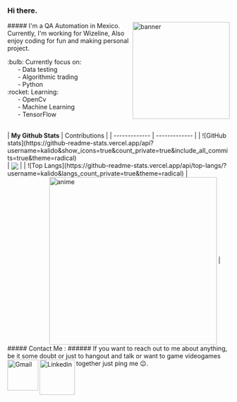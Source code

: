 ### Hi there.
<img align="right" alt="banner" width="220" hight="100" src="https://i.pinimg.com/originals/70/0a/db/700adb620aa20f74458693992810d182.jpg" />
##### I'm a QA Automation in Mexico. Currently, I'm working for Wizeline, Also enjoy coding for fun and making personal project.
<p>
:bulb: Currently focus on:<br>
&nbsp;&nbsp;&nbsp;&nbsp;&nbsp;&nbsp;- Data testing<br>
&nbsp;&nbsp;&nbsp;&nbsp;&nbsp;&nbsp;- Algorithmic trading<br>
&nbsp;&nbsp;&nbsp;&nbsp;&nbsp;&nbsp;- Python<br>
:rocket: Learning:<br>
&nbsp;&nbsp;&nbsp;&nbsp;&nbsp;&nbsp;- OpenCv<br>
&nbsp;&nbsp;&nbsp;&nbsp;&nbsp;&nbsp;- Machine Learning<br>
&nbsp;&nbsp;&nbsp;&nbsp;&nbsp;&nbsp;- TensorFlow<br>
</p>
<br>
| <strong>My Github Stats</strong> | Contributions |
| ------------- | ------------- |
| ![GitHub stats](https://github-readme-stats.vercel.app/api?username=kalido&show_icons=true&count_private=true&include_all_commits=true&theme=radical)<br> | <img align="center" src="https://github-readme-streak-stats.herokuapp.com/?user=kalido&theme=radical&hide_border=true"/>  |
| ![Top Langs](https://github-readme-stats.vercel.app/api/top-langs/?username=kalido&langs_count_private=true&theme=radical)  | &nbsp;&nbsp;&nbsp;&nbsp;&nbsp;&nbsp;&nbsp;&nbsp;&nbsp;&nbsp;&nbsp;&nbsp;&nbsp;&nbsp;&nbsp;&nbsp;&nbsp;&nbsp;&nbsp;&nbsp;&nbsp;&nbsp;&nbsp;&nbsp;<img align="center" alt="anime" width="380" hight="100" src="https://i.pinimg.com/originals/cc/44/f4/cc44f41fee8c129ab6e864e4fa0d66ba.jpg" />  |
<br>
##### Contact Me :
###### If you want to reach out to me about anything, be it some doubt or just to hangout and talk or want to game videogames together just ping me 😉.
<a href="mailto:mandrive.00@gmail.com">
 <img align="left" alt="Gmail" width="70" hight="100" src="https://github.com/Xx-Ashutosh-xX/Xx-Ashutosh-xX/blob/master/assets/icons/gmail.png" />
</a>
<a href="https://www.linkedin.com/in/kalid-m/">
  <img align="left" alt="Linkedin" width="80" hight="100" src="https://github.com/Xx-Ashutosh-xX/Xx-Ashutosh-xX/blob/master/assets/icons/linkedin.png" />
</a>
